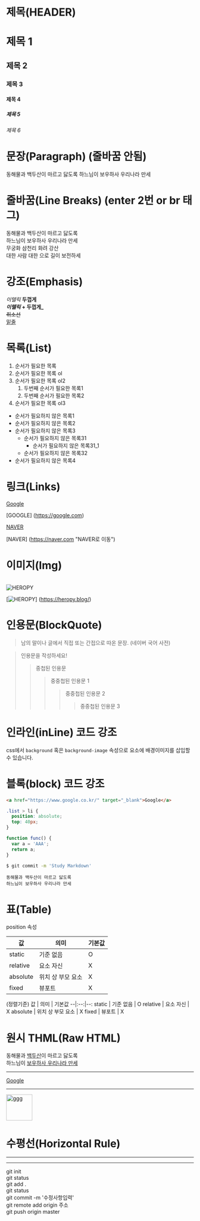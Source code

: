 # 제목(HEADER)

# 제목 1
## 제목 2
### 제목 3
#### 제목 4
##### 제목 5
###### 제목 6


# 문장(Paragraph) (줄바꿈 안됨)

동해물과 백두산이 마르고 닳도록
하느님이 보우하사 우리나라 만세

# 줄바꿈(Line Breaks) (enter 2번 or br 태그)

동해물과 백두산이 마르고 닳도록  
하느님이 보우하사 우리나라 만세  
무궁화 삼천리 화려 강산<br>
대한 사람 대한 으로 길이 보전하세


# 강조(Emphasis)

_이텔릭_
**두껍게**  
**_이텔릭_ + 두껍게_**  
~~취소선~~  
<u>밑줄</u>


# 목록(List)

1. 순서가 필요한 목록
1. 순서가 필요한 목록 ol
1. 순서가 필요한 목록 ol2
    1. 두번째 순서가 필요한 목록1
    1. 두번째 순서가 필요한 목록2
1. 순서가 필요한 목록 ol3


- 순서가 필요하지 않은 목록1
- 순서가 필요하지 않은 목록2
- 순서가 필요하지 않은 목록3
  - 순서가 필요하지 않은 목록31
    - 순서가 필요하지 않은 목록31_1
  - 순서가 필요하지 않은 목록32
- 순서가 필요하지 않은 목록4


# 링크(Links)

<a href="https://google.com">Google</a>

[GOOGLE] (https://google.com)

<a href="https://naver.com" title="naver로 이동" target="_blank">NAVER</a>

[NAVER] (https://naver.com "NAVER로 이동")


# 이미지(Img)

![]()

![HEROPY](https://lh3.googleusercontent.com/ogw/AGvuzYZQu3KG08ACqVpYVEFZ5T_eC8rLB-v2SIySRMB3=s32-c-mo)

[![HEROPY](https://lh3.googleusercontent.com/ogw/AGvuzYZQu3KG08ACqVpYVEFZ5T_eC8rLB-v2SIySRMB3=s32-c-mo)] (https://heropy.blog/)


# 인용문(BlockQuote)

> 남의 말이나 글에서 직접 또는 간접으로 따온 문장.
> (네이버 국어 사전)

> 인용문을 작성하세요!
>> 중첩된 인용문
>>> 중중첩된 인용문 1
>>>> 중중첩된 인용문 2
>>>>> 중중첩된 인용문 3


# 인라인(inLine) 코드 강조

css에서 `background` 혹은
`background-image` 속성으로 요소에 배경이미지를 삽입할 수 있습니다.

# 블록(block) 코드 강조

```html
<a href="https://www.google.co.kr/" target="_blank">Google</a>
```


```css
.list > li {
  position: absolute;
  top: 40px;
}
```


```javascript
function func() {
  var a = 'AAA';
  return a;
}
```


```bash
$ git commit -m 'Study Markdown'
```


```plaintext
동해물과 백두산이 마르고 닳도록  
하느님이 보우하사 우리나라 만세
```


# 표(Table)

position 속성

값 | 의미 | 기본값
--|--|--
static | 기준 없음 | O
relative | 요소 자신 | X
absolute | 위치 상 부모 요소 | X
fixed | 뷰포트 | X


(정렬기준)
값 | 의미 | 기본값
--|:--:|--:
static | 기준 없음 | O
relative | 요소 자신 | X
absolute | 위치 상 부모 요소 | X
fixed | 뷰포트 | X

# 원시 THML(Raw HTML)

동해물과 <u>백두산</u>이 마르고 닳도록<br>
하느님이 <span style="text-decoration: underline;">보우하사 우리나라 만세</span>

---

<a href="https://www.google.co.kr/" target="_blank">Google</a>

--- 

<img width='70' src="https://lh3.googleusercontent.com/ogw/AGvuzYZQu3KG08ACqVpYVEFZ5T_eC8rLB-v2SIySRMB3=s32-c-mo" alt="ggg">


# 수평선(Horizontal Rule)

---

***

git init  
git status  
git add .  
git status  
git commit -m '수정사항입력'  
git remote add origin 주소  
git push origin master  




